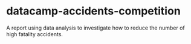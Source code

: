 # datacamp-accidents-competition
A report using data analysis to investigate how to reduce the number of high fatality accidents.
